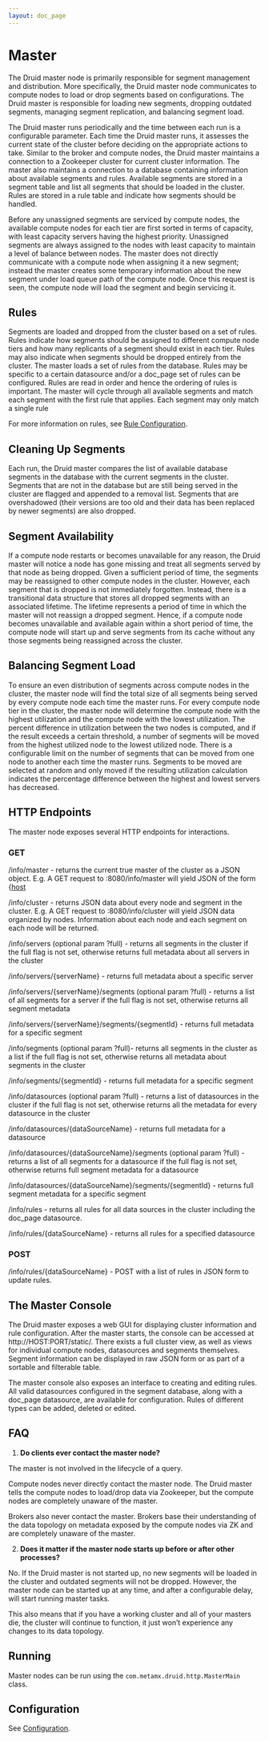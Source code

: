 ```yaml
---
layout: doc_page
---
```

Master
======

The Druid master node is primarily responsible for segment management and distribution. More specifically, the Druid master node communicates to compute nodes to load or drop segments based on configurations. The Druid master is responsible for loading new segments, dropping outdated segments, managing segment replication, and balancing segment load.

The Druid master runs periodically and the time between each run is a configurable parameter. Each time the Druid master runs, it assesses the current state of the cluster before deciding on the appropriate actions to take. Similar to the broker and compute nodes, the Druid master maintains a connection to a Zookeeper cluster for current cluster information. The master also maintains a connection to a database containing information about available segments and rules. Available segments are stored in a segment table and list all segments that should be loaded in the cluster. Rules are stored in a rule table and indicate how segments should be handled.

Before any unassigned segments are serviced by compute nodes, the available compute nodes for each tier are first sorted in terms of capacity, with least capacity servers having the highest priority. Unassigned segments are always assigned to the nodes with least capacity to maintain a level of balance between nodes. The master does not directly communicate with a compute node when assigning it a new segment; instead the master creates some temporary information about the new segment under load queue path of the compute node. Once this request is seen, the compute node will load the segment and begin servicing it.

Rules
-----

Segments are loaded and dropped from the cluster based on a set of rules. Rules indicate how segments should be assigned to different compute node tiers and how many replicants of a segment should exist in each tier. Rules may also indicate when segments should be dropped entirely from the cluster. The master loads a set of rules from the database. Rules may be specific to a certain datasource and/or a doc_page set of rules can be configured. Rules are read in order and hence the ordering of rules is important. The master will cycle through all available segments and match each segment with the first rule that applies. Each segment may only match a single rule

For more information on rules, see [Rule Configuration](Rule-Configuration.html).

Cleaning Up Segments
--------------------

Each run, the Druid master compares the list of available database segments in the database with the current segments in the cluster. Segments that are not in the database but are still being served in the cluster are flagged and appended to a removal list. Segments that are overshadowed (their versions are too old and their data has been replaced by newer segments) are also dropped.

Segment Availability
--------------------

If a compute node restarts or becomes unavailable for any reason, the Druid master will notice a node has gone missing and treat all segments served by that node as being dropped. Given a sufficient period of time, the segments may be reassigned to other compute nodes in the cluster. However, each segment that is dropped is not immediately forgotten. Instead, there is a transitional data structure that stores all dropped segments with an associated lifetime. The lifetime represents a period of time in which the master will not reassign a dropped segment. Hence, if a compute node becomes unavailable and available again within a short period of time, the compute node will start up and serve segments from its cache without any those segments being reassigned across the cluster.

Balancing Segment Load
----------------------

To ensure an even distribution of segments across compute nodes in the cluster, the master node will find the total size of all segments being served by every compute node each time the master runs. For every compute node tier in the cluster, the master node will determine the compute node with the highest utilization and the compute node with the lowest utilization. The percent difference in utilization between the two nodes is computed, and if the result exceeds a certain threshold, a number of segments will be moved from the highest utilized node to the lowest utilized node. There is a configurable limit on the number of segments that can be moved from one node to another each time the master runs. Segments to be moved are selected at random and only moved if the resulting utilization calculation indicates the percentage difference between the highest and lowest servers has decreased.

HTTP Endpoints
--------------

The master node exposes several HTTP endpoints for interactions.

### GET

/info/master - returns the current true master of the cluster as a JSON object. E.g. A GET request to <IP>:8080/info/master will yield JSON of the form {[host]("IP"})

/info/cluster - returns JSON data about every node and segment in the cluster. E.g. A GET request to <IP>:8080/info/cluster will yield JSON data organized by nodes. Information about each node and each segment on each node will be returned.

/info/servers (optional param ?full) - returns all segments in the cluster if the full flag is not set, otherwise returns full metadata about all servers in the cluster

/info/servers/{serverName} - returns full metadata about a specific server

/info/servers/{serverName}/segments (optional param ?full) - returns a list of all segments for a server if the full flag is not set, otherwise returns all segment metadata

/info/servers/{serverName}/segments/{segmentId} - returns full metadata for a specific segment

/info/segments (optional param ?full)- returns all segments in the cluster as a list if the full flag is not set, otherwise returns all metadata about segments in the cluster

/info/segments/{segmentId} - returns full metadata for a specific segment

/info/datasources (optional param ?full) - returns a list of datasources in the cluster if the full flag is not set, otherwise returns all the metadata for every datasource in the cluster

/info/datasources/{dataSourceName} - returns full metadata for a datasource

/info/datasources/{dataSourceName}/segments (optional param ?full) - returns a list of all segments for a datasource if the full flag is not set, otherwise returns full segment metadata for a datasource

/info/datasources/{dataSourceName}/segments/{segmentId} - returns full segment metadata for a specific segment

/info/rules - returns all rules for all data sources in the cluster including the doc_page datasource.

/info/rules/{dataSourceName} - returns all rules for a specified datasource

### POST

/info/rules/{dataSourceName} - POST with a list of rules in JSON form to update rules.

The Master Console
------------------

The Druid master exposes a web GUI for displaying cluster information and rule configuration. After the master starts, the console can be accessed at http://HOST:PORT/static/. There exists a full cluster view, as well as views for individual compute nodes, datasources and segments themselves. Segment information can be displayed in raw JSON form or as part of a sortable and filterable table.

The master console also exposes an interface to creating and editing rules. All valid datasources configured in the segment database, along with a doc_page datasource, are available for configuration. Rules of different types can be added, deleted or edited.

FAQ
---

1. **Do clients ever contact the master node?**

The master is not involved in the lifecycle of a query.

Compute nodes never directly contact the master node. The Druid master tells the compute nodes to load/drop data via Zookeeper, but the compute nodes are completely unaware of the master.

Brokers also never contact the master. Brokers base their understanding of the data topology on metadata exposed by the compute nodes via ZK and are completely unaware of the master.

2. **Does it matter if the master node starts up before or after other processes?**

No. If the Druid master is not started up, no new segments will be loaded in the cluster and outdated segments will not be dropped. However, the master node can be started up at any time, and after a configurable delay, will start running master tasks.

This also means that if you have a working cluster and all of your masters die, the cluster will continue to function, it just won’t experience any changes to its data topology.

Running
-------

Master nodes can be run using the `com.metamx.druid.http.MasterMain` class.

Configuration
-------------

See [Configuration](Configuration.html).
